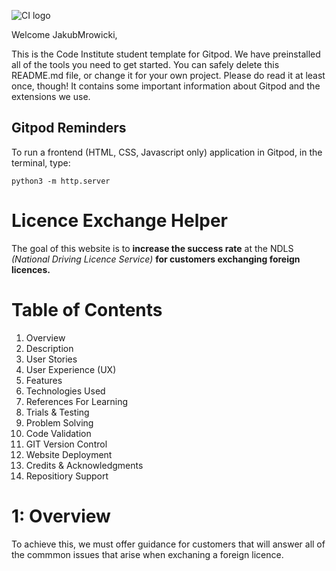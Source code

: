 ![CI logo](https://codeinstitute.s3.amazonaws.com/fullstack/ci_logo_small.png)

Welcome JakubMrowicki,

This is the Code Institute student template for Gitpod. We have preinstalled all of the tools you need to get started. You can safely delete this README.md file, or change it for your own project. Please do read it at least once, though! It contains some important information about Gitpod and the extensions we use.

## Gitpod Reminders

To run a frontend (HTML, CSS, Javascript only) application in Gitpod, in the terminal, type:

`python3 -m http.server`

# Licence Exchange Helper

The goal of this website is to __increase the success rate__ at the NDLS _(National Driving Licence Service)_ __for customers exchanging foreign licences.__

# Table of Contents
1. Overview
2. Description
3. User Stories
4. User Experience (UX)
5. Features
6. Technologies Used
7. References For Learning
8. Trials & Testing
9. Problem Solving
10. Code Validation
11. GIT Version Control 
12. Website Deployment
13. Credits & Acknowledgments
14. Repositiory Support

# 1: Overview
To achieve this, we must offer guidance for customers that will answer all of the commmon issues that arise when exchaning a foreign licence.